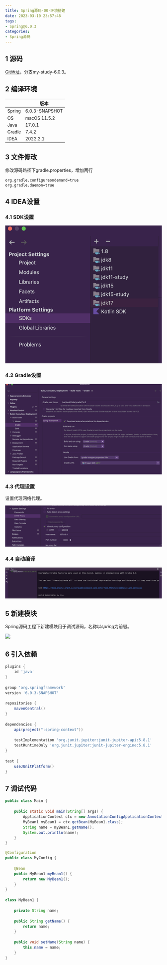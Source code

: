 ```yaml
---
title: Spring源码-00-环境搭建
date: 2023-03-10 23:57:48
tags:
- Spring@6.0.3
categories:
- Spring源码
---
```


## 1 源码

[Git地址](https://github.com/Bannirui/spring-framework.git)，分支my-study-6.0.3。

## 2 编译环境

|        | 版本           |
| ------ | -------------- |
| Spring | 6.0.3-SNAPSHOT |
| OS     | macOS 11.5.2   |
| Java   | 17.0.1         |
| Gradle | 7.4.2          |
| IDEA   | 2022.2.1       |

## 3 文件修改

修改源码路径下gradle.properties，增加两行

```shell
org.gradle.configureondemand=true
org.gradle.daemon=true
```

## 4 IDEA设置

### 4.1 SDK设置

![](Spring源码-00-环境搭建/202211261703697.png)

### 4.2 Gradle设置

![](Spring源码-00-环境搭建/202211261703891.png)

### 4.3 代理设置

设置代理网络代理。

![](Spring源码-00-环境搭建/202211261704677.png)

### 4.4 自动编译

![](Spring源码-00-环境搭建/202211261705547.png)

## 5 新建模块

Spring源码工程下新建模块用于调试源码，名称以*spring*为前缀。

![](https://raw.githubusercontent.com/Bannirui/blogs/master/img/202212032248218.png)

## 6 引入依赖

```groovy
plugins {
    id 'java'
}

group 'org.springframework'
version '6.0.3-SNAPSHOT'

repositories {
    mavenCentral()
}

dependencies {
    api(project(":spring-context"))

    testImplementation 'org.junit.jupiter:junit-jupiter-api:5.8.1'
    testRuntimeOnly 'org.junit.jupiter:junit-jupiter-engine:5.8.1'
}

test {
    useJUnitPlatform()
}
```

## 7 调试代码

```java
public class Main {

	public static void main(String[] args) {
		ApplicationContext ctx = new AnnotationConfigApplicationContext(MyConfig.class);
		MyBean1 myBean1 = ctx.getBean(MyBean1.class);
		String name = myBean1.getName();
		System.out.println(name);
	}
}
```

```java
@Configuration
public class MyConfig {

	@Bean
	public MyBean1 myBean1() {
		return new MyBean1();
	}
}

class MyBean1 {

	private String name;

	public String getName() {
		return name;
	}

	public void setName(String name) {
		this.name = name;
	}
}
```

